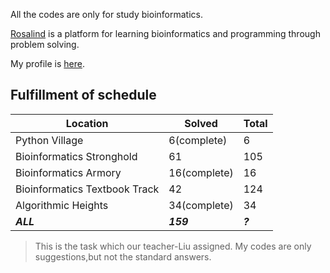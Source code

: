 All the codes are only for study bioinformatics.

[Rosalind](http://rosalind.info/) is a platform for learning bioinformatics and programming through problem solving. 

My profile is [here](http://rosalind.info/users/Zhixue/).

## Fulfillment of schedule

Location | Solved | Total
---|---|---
Python Village | 6(complete) | 6
Bioinformatics Stronghold | 61 | 105
Bioinformatics Armory | 16(complete) | 16
Bioinformatics Textbook Track | 42 | 124
Algorithmic Heights | 34(complete) | 34
***ALL*** | ***159*** | ***?***

> This is the task which our teacher-Liu assigned. 
> My codes are only suggestions,but not the standard answers.
